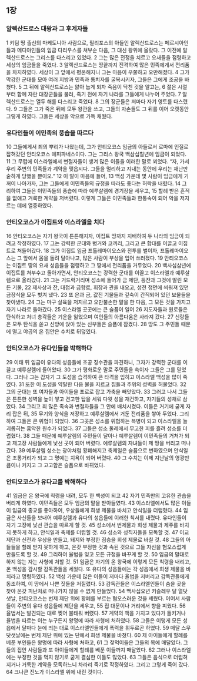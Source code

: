 ## 1장
### 알렉산드로스 대왕과 그 후계자들
1 키팀 땅 출신의 마케도니아 사람으로, 필리포스의 아들인 알렉산드로스는 페르시아인들과 메디아인들의 임금 다리우스를 쳐부순 다음, 그 대신 왕위에 올랐다. 그 이전에 알렉산드로스는 그리스를 다스리고 있었다.
2 그는 많은 전쟁을 치르고 요새들을 점령하고 세상의 임금들을 죽였다.
3 알렉산드로스는 땅끝까지 진격하여 많은 민족에게서 전리품을 차지하였다. 세상이 그 앞에서 평온해지니 그는 마음이 우쭐하고 오만해졌다.
4 그가 막강한 군대를 모아 여러 지방과 민족과 통치자를 굴복시키자, 그들은 그에게 조공을 바쳤다.
5 그 뒤에 알렉산드로스는 앓아 눕게 되자 죽음이 닥친 것을 알고는,
6 젊은 시절부터 함께 자란 대장군들을 불러, 죽기 전에 자기 나라를 그들에게 나누어 주었다.
7 알렉산드로스는 열두 해를 다스리고 죽었다.
8 그의 장군들은 저마다 자기 영토를 다스렸다.
9 그들은 그가 죽은 뒤에 모두 왕관을 쓰고, 그들의 자손들도 그 뒤를 이어 오랫동안 그렇게 하였다. 그들은 세상을 악으로 가득 채웠다.
### 유다인들이 이민족의 풍습을 따르다
10 그들에게서 죄의 뿌리가 나왔는데, 그가 안티오코스 임금의 아들로서 로마에 인질로 잡혀갔던 안티오코스 에피파네스이다. 그는 그리스 왕국 백삼십칠년에 임금이 되었다.
11 그 무렵에 이스라엘에서 변절자들이 생겨 많은 이들을 이러한 말로 꾀었다. “자, 가서 우리 주변의 민족들과 계약을 맺읍시다. 그들을 멀리하고 지내는 동안에 우리는 재난만 숱하게 당했을 뿐이오.”
12 이 말이 마음에 들어,
13 백성 가운데 몇 사람이 임금에게 기꺼이 나아가자, 그는 그들에게 이민족들의 규정을 따라도 좋다는 허락을 내렸다.
14 그리하여 그들은 이민족들의 풍습에 따라 예루살렘에 경기장을 세우고,
15 할례 받은 흔적을 없애고 거룩한 계약을 저버렸다. 이렇게 그들은 이민족들과 한통속이 되어 악을 저지르는 데에 열중하였다.
### 안티오코스가 이집트와 이스라엘을 치다
16 안티오코스는 자기 왕국이 튼튼해지자, 이집트 땅까지 지배하여 두 나라의 임금이 되려고 작정하였다.
17 그는 강력한 군대와 병거와 코끼리, 그리고 큰 함대를 이끌고 이집트로 쳐들어갔다.
18 그가 이집트 임금 프톨레마이오스와 전투를 벌이자, 프톨레마이오스는 그 앞에서 몸을 돌려 달아나고, 많은 사람이 부상을 입어 쓰러졌다.
19 안티오코스는 이집트 땅의 요새 성읍들을 점령하고 그 땅에서 전리품을 거두었다.
20 백사십삼년에 이집트를 쳐부수고 돌아가면서, 안티오코스는 강력한 군대를 이끌고 이스라엘과 예루살렘으로 올라갔다.
21 그는 거드럭거리며 성소에 들어가 금 제단, 등잔과 그것에 딸린 모든 기물,
22 제사상과 잔, 대접과 금향로, 휘장과 관을 내오고, 성전 정면에 씌워져 있던 금장식을 모두 벗겨 냈다.
23 또 은과 금, 값진 기물들과 깊숙이 간직되어 있던 보물들을 찾아냈다.
24 그는 마구 살육을 저지르고 오만불손한 말을 한 다음, 그 모든 것을 가지고 자기 나라로 돌아갔다.
25 이스라엘 곳곳에는 큰 슬픔이 일어
26 지도자들과 원로들은 탄식하고 처녀 총각들은 기운을 잃었으며 여인들의 아름다움은 사라져 갔다.
27 신랑들은 모두 탄식을 쏟고 신방에 앉아 있는 신부들은 슬픔에 잠겼다.
28 땅도 그 주민들 때문에 떨고 야곱의 온 집안은 수치로 뒤덮였다.
### 안티오코스가 유다인들을 박해하다
29 이태 뒤 임금이 유다의 성읍들에 조공 징수관을 파견하니, 그자가 강력한 군대를 이끌고 예루살렘에 들어왔다.
30 그가 평화로운 말로 주민들을 속이자 그들은 그를 믿었다. 그러나 그는 갑자기 그 도성을 습격하여 큰 타격을 입히고 이스라엘 백성을 많이 죽였다.
31 또한 이 도성을 약탈한 다음 불을 지르고 집들과 주위의 성벽을 허물었다.
32 그의 군대는 또 여자들과 아이들을 포로로 잡고 가축을 빼앗았다.
33 그러고 나서 그들은 튼튼한 성벽을 높이 쌓고 견고한 탑을 세워 다윗 성을 재건하고, 자기들의 성채로 삼았다.
34 그리고 죄 많은 족속과 변절자들을 그 안에 배치시켰다. 이들은 거기에 굳게 자리 잡은 뒤,
35 무기와 양식을 저장하고 예루살렘에서 거둔 전리품을 쌓아 두었다. 그리하여 그들은 큰 위협이 되었다.
36 그곳은 성소를 위협하는 복병이 되고 이스라엘을 늘 괴롭히는 흉악한 원수가 되었다.
37 그들은 성소 둘레에서 무고한 피를 흘려 성소를 더럽혔다.
38 그들 때문에 예루살렘의 주민들이 달아나 예루살렘이 이민족들의 거처가 되고 제고장 사람들에게 낯선 곳이 되어 버렸다. 예루살렘의 자녀들이 제 땅을 버리고 떠나갔다.
39 예루살렘 성소는 광야처럼 황폐해지고 축제일은 슬픔으로 변하였으며 안식일은 조롱거리가 되고 그 명예는 치욕이 되어 버렸다.
40 그 수치는 이제 지난날의 영광만큼이나 커지고 그 고고함은 슬픔으로 바뀌었다.
### 안티오코스가 유다교를 박해하다
41 임금은 온 왕국에 칙령을 내려, 모두 한 백성이 되고
42 자기 민족만의 고유한 관습을 버리게 하였다. 이민족들은 모두 임금의 말을 받아들였다.
43 이스라엘에서도 많은 이들이 임금의 종교를 좋아하여, 우상들에게 희생 제물을 바치고 안식일을 더럽혔다.
44 임금은 사신들을 보내어 예루살렘과 유다의 성읍들에 이러한 칙서를 내렸다. 유다인들이 자기 고장에 낯선 관습을 따르게 할 것.
45 성소에서 번제물과 희생 제물과 제주를 바치지 못하게 하고, 안식일과 축제를 더럽힐 것.
46 성소와 성직자들을 모독할 것.
47 이교 제단과 신전과 우상을 만들고, 돼지와 부정한 짐승을 희생 제물로 바칠 것.
48 그들의 아들들을 할례 받지 못하게 하고, 온갖 부정한 것과 속된 것으로 그들 자신을 혐오스럽게 만들도록 할 것.
49 그리하여 율법을 잊고 모든 규정을 바꾸게 할 것.
50 임금의 말대로 하지 않는 자는 사형에 처할 것.
51 임금은 자기의 온 왕국에 이렇게 모든 칙령을 내리고, 온 백성을 감시할 감독관들을 세웠다. 또 유다의 성읍들에는 각 성읍에서 희생 제물을 바치라고 명령하였다.
52 백성 가운데 많은 이들이 저마다 율법을 저버리고 감독관들에게 동조하여, 이 땅에서 나쁜 짓들을 저질렀다.
53 감독관들은 이스라엘인들이 숨을 곳을 찾아 온갖 피난처로 떠나가지 않을 수 없게 만들었다.
54 백사십오년 키슬레우 달 열닷샛날, 안티오코스는 번제 제단 위에 황폐를 부르는 혐오스러운 것을 세웠다. 이어서 사람들이 주변의 유다 성읍들에 제단을 세우고,
55 집 대문이나 거리에서 향을 피웠다.
56 율법서는 발견되는 대로 찢어 불태워 버렸다.
57 계약의 책을 가지고 있다가 들키거나 율법을 따르는 이는 누구든지 왕명에 따라 사형에 처하였다.
58 그들은 이렇게 모든 성읍에서 달마다 눈에 띄는 대로 이스라엘인들에게 폭력을 휘두르곤 하였다.
59 매달 스무닷샛날에는 번제 제단 위에 있는 단에서 희생 제물을 바쳤다.
60 제 아이들에게 할례를 베푼 부인들은 왕명에 따라 사형에 처하고,
61 그 젖먹이들은 그들의 목에 매달았다. 그들의 집안 사람들과 또 아이들에게 할례를 베푼 이들까지 매달았다.
62 그러나 이스라엘에는 부정한 것을 먹지 않기로 굳게 결심한 이들도 많았다.
63 그들은 음식으로 더럽혀지거나 거룩한 계약을 모독하느니 차라리 죽기로 작정하였다. 그리고 그렇게 죽어 갔다.
64 크나큰 진노가 이스라엘 위에 내린 것이다.
